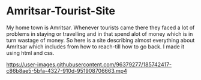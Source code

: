 # Amritsar-Tourist-Site

My home town is Amritsar. Whenever tourists came there they faced a lot of problems in staying or travelling and in that spend alot of money which is in turn wastage 
of money. So here is a site describing almost everything about Amritsar which includes from how to reach-till how to go back. I made it using html and css.



https://user-images.githubusercontent.com/96379277/185742417-c86b8ae5-5bfa-4327-910d-951908706663.mp4

